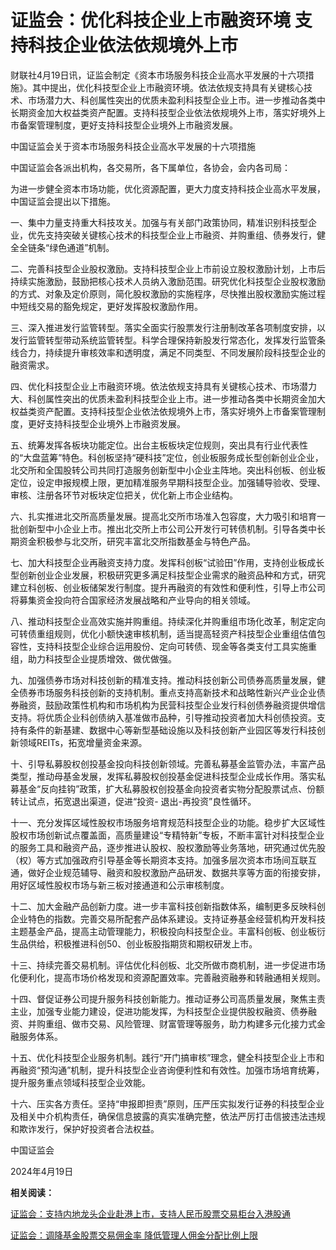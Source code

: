 # 证监会：优化科技企业上市融资环境 支持科技企业依法依规境外上市

财联社4月19日讯，证监会制定《资本市场服务科技企业高水平发展的十六项措施》。其中提出，优化科技型企业上市融资环境。依法依规支持具有关键核心技术、市场潜力大、科创属性突出的优质未盈利科技型企业上市。进一步推动各类中长期资金加大权益类资产配置。支持科技型企业依法依规境外上市，落实好境外上市备案管理制度，更好支持科技型企业境外上市融资发展。

中国证监会关于资本市场服务科技企业高水平发展的十六项措施

中国证监会各派出机构，各交易所，各下属单位，各协会，会内各司局：

为进一步健全资本市场功能，优化资源配置，更大力度支持科技企业高水平发展，中国证监会提出以下措施。

一、集中力量支持重大科技攻关。加强与有关部门政策协同，精准识别科技型企业，优先支持突破关键核心技术的科技型企业上市融资、并购重组、债券发行，健全全链条“绿色通道”机制。

二、完善科技型企业股权激励。支持科技型企业上市前设立股权激励计划，上市后持续实施激励，鼓励把核心技术人员纳入激励范围。研究优化科技型企业股权激励的方式、对象及定价原则，简化股权激励的实施程序，尽快推出股权激励实施过程中短线交易的豁免规定，更好发挥股权激励作用。

三、深入推进发行监管转型。落实全面实行股票发行注册制改革各项制度安排，以发行监管转型带动系统监管转型。科学合理保持新股发行常态化，发挥发行监管条线合力，持续提升审核效率和透明度，满足不同类型、不同发展阶段科技型企业的融资需求。

四、优化科技型企业上市融资环境。依法依规支持具有关键核心技术、市场潜力大、科创属性突出的优质未盈利科技型企业上市。进一步推动各类中长期资金加大权益类资产配置。支持科技型企业依法依规境外上市，落实好境外上市备案管理制度，更好支持科技型企业境外上市融资发展。

五、统筹发挥各板块功能定位。出台主板板块定位规则，突出具有行业代表性的“大盘蓝筹”特色。科创板坚持“硬科技”定位，创业板服务成长型创新创业企业，北交所和全国股转公司共同打造服务创新型中小企业主阵地。突出科创板、创业板定位，设定申报规模上限，更加精准服务早期科技型企业。加强辅导验收、受理、审核、注册各环节对板块定位把关，优化新上市企业结构。

六、扎实推进北交所高质量发展。提高北交所市场准入包容度，大力吸引和培育一批创新型中小企业上市。推出北交所上市公司公开发行可转债机制。引导各类中长期资金积极参与北交所，研究丰富北交所指数基金与特色产品。

七、加大科技型企业再融资支持力度。发挥科创板“试验田”作用，支持创业板成长型创新创业企业发展，积极研究更多满足科技型企业需求的融资品种和方式，研究建立科创板、创业板储架发行制度。提升再融资的有效性和便利性，引导上市公司将募集资金投向符合国家经济发展战略和产业导向的相关领域。

八、推动科技型企业高效实施并购重组。持续深化并购重组市场化改革，制定定向可转债重组规则，优化小额快速审核机制，适当提高轻资产科技型企业重组估值包容性，支持科技型企业综合运用股份、定向可转债、现金等各类支付工具实施重组，助力科技型企业提质增效、做优做强。

九、加强债券市场对科技创新的精准支持。推动科技创新公司债券高质量发展，健全债券市场服务科技创新的支持机制。重点支持高新技术和战略性新兴产业企业债券融资，鼓励政策性机构和市场机构为民营科技型企业发行科创债券融资提供增信支持。将优质企业科创债纳入基准做市品种，引导推动投资者加大科创债投资。支持有条件的新基建、数据中心等新型基础设施以及科技创新产业园区等发行科技创新领域REITs，拓宽增量资金来源。

十、引导私募股权创投基金投向科技创新领域。完善私募基金监管办法，丰富产品类型，推动母基金发展，发挥私募股权创投基金促进科技型企业成长作用。落实私募基金“反向挂钩”政策，扩大私募股权创投基金向投资者实物分配股票试点、份额转让试点，拓宽退出渠道，促进“投资-
退出-再投资”良性循环。

十一、充分发挥区域性股权市场服务培育规范科技型企业的功能。稳步扩大区域性股权市场创新试点覆盖面，高质量建设“专精特新”专板，不断丰富针对科技型企业的服务工具和融资产品，逐步推进认股权、股权激励等业务落地，研究通过优先股（权）等方式加强政府引导基金等长期资本支持。加强多层次资本市场间互联互通，做好企业规范辅导、融资和股权激励产品研发、数据共享等方面的衔接安排，用好区域性股权市场与新三板对接通道和公示审核制度。

十二、加大金融产品创新力度。进一步丰富科技创新指数体系，编制更多反映科创企业特色的指数。完善交易所配套产品体系建设。支持证券基金经营机构开发科技主题基金产品，提高主动管理能力，积极投向科技型企业。丰富科创板、创业板衍生品供给，积极推进科创50、创业板股指期货和期权研发上市。

十三、持续完善交易机制。评估优化科创板、北交所做市商机制，进一步促进市场化便利化，提高市场价格发现和资源配置效率。完善融资融券和转融通相关规则。

十四、督促证券公司提升服务科技创新能力。推动证券公司高质量发展，聚焦主责主业，加强专业能力建设，促进功能发挥，为科技型企业提供股权融资、债券融资、并购重组、做市交易、风险管理、财富管理等服务，助力构建多元化接力式金融服务体系。

十五、优化科技型企业服务机制。践行“开门搞审核”理念，健全科技型企业上市和再融资“预沟通”机制，提升科技型企业咨询便利性和有效性。加强市场培育统筹，提升服务重点领域科技型企业效能。

十六、压实各方责任。坚持“申报即担责”原则，压严压实拟发行证券的科技型企业及相关中介机构责任，确保信息披露的真实准确完整，依法严厉打击信披违法违规和欺诈发行，保护好投资者合法权益。

中国证监会

2024年4月19日

**相关阅读：**

[
证监会：支持内地龙头企业赴港上市，支持人民币股票交易柜台入港股通](https://news.qq.com/rain/a/20240419A08E9R00)

[证监会：调降基金股票交易佣金率 降低管理人佣金分配比例上限](https://news.qq.com/rain/a/20240419A08TE400)

